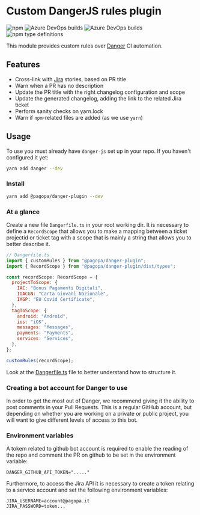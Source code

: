 # Custom DangerJS rules plugin

![npm](https://img.shields.io/npm/v/@pagopa/danger-plugin?color=green&label=%40pagopa%2Fdanger-plugin&logo=npm)
![Azure DevOps builds](https://img.shields.io/azure-devops/build/pagopaspa/a1eb6f06-1593-4a60-b2aa-9ff49c60340d/672?label=Code%20review)
![Azure DevOps builds](https://img.shields.io/azure-devops/build/pagopaspa/a1eb6f06-1593-4a60-b2aa-9ff49c60340d/671?label=Deploy)
![npm type definitions](https://img.shields.io/npm/types/@pagopa/danger-plugin)

This module provides custom rules over [Danger](https://danger.systems/js/) CI automation.

## Features

- Cross-link with [Jira](https://pagopa.atlassian.net/jira) stories, based on PR title
- Warn when a PR has no description
- Update the PR title with the right changelog configuration and scope
- Update the generated changelog, adding the link to the related Jira ticket
- Perform sanity checks on yarn.lock
- Warn if `npm`-related files are added (as we use `yarn`)

## Usage

To use you must already have `danger-js` set up in your repo. 
If you haven't configured it yet:

```sh
yarn add danger --dev
```

### Install

```sh
yarn add @pagopa/danger-plugin --dev
```

### At a glance
Create a new file `Dangerfile.ts` in your root working dir. It is necessary to define a `RecordScope` that allows you to make a mapping between a ticket projectid or ticket tag with a scope that is mainly a string that allows you to better describe it. 

```js
// Dangerfile.ts
import { customRules } from "@pagopa/danger-plugin";
import { RecordScope } from "@pagopa/danger-plugin/dist/types";

const recordScope: RecordScope = {
  projectToScope: {
    IAC: "Bonus Pagamenti Digitali",
    IOACGN: "Carta Giovani Nazionale",
    IAGP: "EU Covid Certificate",
  },
  tagToScope: {
    android: "Android",
    ios: "iOS",
    messages: "Messages",
    payments: "Payments",
    services: "Services",
  },
};

customRules(recordScope);


```
Look at the [Dangerfile.ts](https://github.com/pagopa/danger-plugin/blob/master/Dangerfile.ts) file to better understand how to structure it.

### Creating a bot account for Danger to use

In order to get the most out of Danger, we recommend giving it the ability to post comments in your Pull Requests. This is a regular GitHub account, but depending on whether you are working on a private or public project, you will want to give different levels of access to this bot.

### Environment variables

A tokem related to github bot account is required to enable the reading of the repo and comment the PR on github to be set in the environment variable:

```
DANGER_GITHUB_API_TOKEN="....."
```

Furthermore, to access the Jira API it is necessary to create a token relating to a service account and set the following environment variables:

```
JIRA_USERNAME=account@pagopa.it
JIRA_PASSWORD=token...
```


